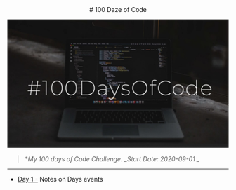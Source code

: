 <center># 100 Daze of Code</center>

![logo](https://github.com/seraph76/100-Daze-of-Code/blob/master/_resources/screenshot.jpg) 

> **My 100 days of Code Challenge. _Start Date: 2020-09-01 _*
---
* [Day 1 -](https://github.com/seraph76/100-Daze-of-Code/blob/master/Day-01/Day-01.md) Notes on Days events 
